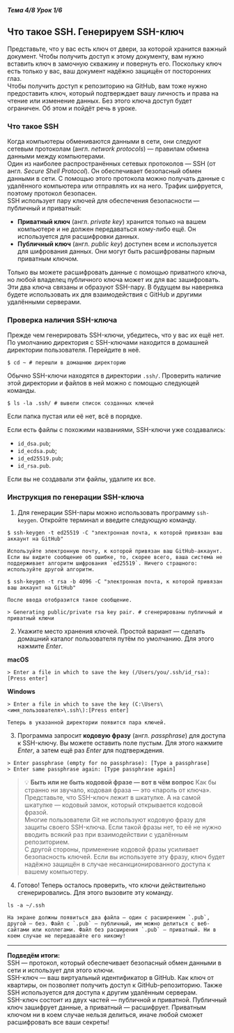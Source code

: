__*Тема 4/8 Урок 1/6*__  
## Что такое SSH. Генерируем SSH-ключ
Представьте, что у вас есть ключ от двери, за которой хранится важный документ. Чтобы получить доступ к этому документу, вам нужно вставить ключ в замочную скважину и повернуть его. Поскольку ключ есть только у вас, ваш документ надёжно защищён от посторонних глаз.  
Чтобы получить доступ к репозиторию на GitHub, вам тоже нужно предоставить ключ, который подтверждает вашу личность и права на чтение или изменение данных. Без этого ключа доступ будет ограничен. Об этом и пойдёт речь в уроке.  
### Что такое SSH
Когда компьютеры обмениваются данными в сети, они следуют сетевым протоколам (англ. *network protocols*) — правилам обмена данными между компьютерами.  
Один из наиболее распространённых сетевых протоколов — SSH (от англ. *Secure Shell Protocol*). Он обеспечивает безопасный обмен данными в сети. С помощью этого протокола можно получать данные с удалённого компьютера или отправлять их на него. Трафик шифруется, поэтому протокол безопасен.  
SSH использует пару ключей для обеспечения безопасности — публичный и приватный: 
* __Приватный ключ__ (англ. *private key*) хранится только на вашем компьютере и не должен передаваться кому-либо ещё. Он используется для расшифровки данных.
* __Публичный ключ__ (англ. *public key*) доступен всем и используется для шифрования данных. Они могут быть расшифрованы парным приватным ключом.

Только вы можете расшифровать данные с помощью приватного ключа, но любой владелец публичного ключа может их для вас зашифровать. Эти два ключа связаны и образуют SSH-пару.   В будущем вы наверняка будете использовать их для взаимодействия с GitHub и другими удалёнными серверами.  

### Проверка наличия SSH-ключа
Прежде чем генерировать SSH-ключи, убедитесь, что у вас их ещё нет. По умолчанию директория с SSH-ключами находится в домашней директории пользователя. Перейдите в неё.  
```
$ cd ~ # перешли в домашнюю директорию 
```
Обычно SSH-ключи находятся в директории `.ssh/`. Проверить наличие этой директории и файлов в ней можно с помощью следующей команды.  
```
$ ls -la .ssh/ # вывели список созданных ключей 
```
Если папка пустая или её нет, всё в порядке.  

Если есть файлы с похожими названиями, SSH-ключи уже создавались:
* `id_dsa.pub`;
* `id_ecdsa.pub`;
* `id_ed25519.pub`;
* `id_rsa.pub`.

Если вы не создавали эти файлы, удалите их все.  

### Инструкция по генерации SSH-ключа
1. Для генерации SSH-пары можно использовать программу `ssh-keygen`. Откройте терминал и введите следующую команду.
```
$ ssh-keygen -t ed25519 -C "электронная почта, к которой привязан ваш аккаунт на GitHub"   
```

    Используйте электронную почту, к которой привязан ваш GitHub-аккаунт.  
    Если вы видите сообщение об ошибке, то, скорее всего, ваша система не поддерживает алгоритм шифрования `ed25519`. Ничего страшного: используйте другой алгоритм.  
```
$ ssh-keygen -t rsa -b 4096 -C "электронная почта, к которой привязан ваш аккаунт на GitHub"  
```  
 
    После ввода отобразится такое сообщение.  
```
> Generating public/private rsa key pair. # сгенерированы публичный и приватный ключи  
```    

2. Укажите место хранения ключей. Простой вариант — сделать домашний каталог пользователя путём по умолчанию. Для этого нажмите *Enter*.  

__macOS__  
```
> Enter a file in which to save the key (/Users/you/.ssh/id_rsa): [Press enter]   
```  

__Windows__  
```
> Enter a file in which to save the key (C:\Users\<имя_пользователя>\.ssh\):[Press enter]   
```  

    Теперь в указанной директории появится пара ключей.   
3. Программа запросит **кодовую фразу** (англ. *passphrase*) для доступа к SSH-ключу. Вы можете оставить поле пустым. Для этого нажмите *Enter*, а затем ещё раз *Enter* для подтверждения.  
```
> Enter passphrase (empty for no passphrase): [Type a passphrase]
> Enter same passphrase again: [Type passphrase again]   
```  

> 💡 __Быть или не быть кодовой фразе — вот в чём вопрос__
Как бы странно ни звучало, кодовая фраза — это «пароль от ключа». Представьте, что SSH-ключ лежит в шкатулке. А на самой шкатулке — кодовый замок, который открывается кодовой фразой.  
Многие пользователи Git не используют кодовую фразу для защиты своего SSH-ключа. Если такой фразы нет, то её не нужно вводить всякий раз при взаимодействии с удалённым репозиторием.  
С другой стороны, применение кодовой фразы усиливает безопасность ключей. Если вы используете эту фразу, ключ будет надёжно защищён в случае несанкционированного доступа к вашему компьютеру.  

4. Готово! Теперь осталось проверить, что ключи действительно сгенерировались. Для этого вызовите эту команду.
```
ls -a ~/.ssh   
```  
 
    На экране должны появиться два файла — один с расширением `.pub`, другой — без. Файл с `.pub` — публичный, им можно делиться с веб-сайтами или коллегами. Файл без расширения `.pub` — приватный. Ни в коем случае не передавайте его никому!  
---
__Подведём итоги:__  
SSH — протокол, который обеспечивает безопасный обмен данными в сети и использует для этого ключи.  
SSH-ключ — ваш виртуальный идентификатор в GitHub. Как ключ от квартиры, он позволяет получить доступ к GitHub-репозиторию. Также SSH используется для доступа к другим удалённым серверам.  
SSH-ключ состоит из двух частей — публичной и приватной. Публичный ключ зашифрует данные, а приватный — расшифрует. Приватным ключом ни в коем случае нельзя делиться, иначе любой сможет расшифровать все ваши секреты!  
